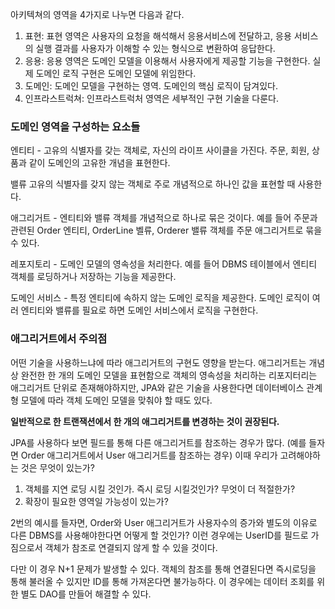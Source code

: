 아키텍쳐의 영역을 4가지로 나누면 다음과 같다.

1. 표현: 표현 영역은 사용자의 요청을 해석해서 응용서비스에 전달하고, 응용 서비스의 실행 결과를 사용자가 이해할 수 있는 형식으로 변환하여 응답한다.
2. 응용: 응용 영역은 도메인 모델을 이용해서 사용자에게 제공할 기능을 구현한다.
실제 도메인 로직 구현은 도메인 모델에 위임한다.
3. 도메인: 도메인 모델을 구현하는 영역. 도메인의 핵심 로직이 담겨있다.
4. 인프라스트럭쳐: 인프라스트럭처 영역은  세부적인 구현 기술을 다룬다.


### 도메인 영역을 구성하는 요소들
엔티티 - 고유의 식별자를 갖는 객체로, 자신의 라이프 사이클을 가진다. 주문, 회원, 상품과 같이 도메인의 고유한 개념을 표현한다.

밸류 고유의 식별자를 갖지 않는 객체로 주로 개념적으로 하나인 값을 표현할 때 사용한다.

애그리거트 - 엔티티와 밸류 객체를 개념적으로 하나로 묶은 것이다. 
예를 들어 주문과 관련된 Order 엔티티, OrderLine 벨류, Orderer 밸류 객체를 주문 애그리거트로 묶을 수 있다.

레포지토리 - 도메인 모델의 영속성을 처리한다. 예를 들어 DBMS 테이블에서 엔티티 객체를 로딩하거나 저장하는 기능을 제공한다.

도메인 서비스 - 특정 엔티티에 속하지 않는 도메인 로직을 제공한다. 도메인 로직이 여러 엔티티와 밸류를 필요로 하면 도메인 서비스에서 로직을 구현한다.


### 애그리거트에서 주의점

어떤 기술을 사용하느냐에 따라 애그리거트의 구현도 영향을 받는다.
애그리거트는 개념상 완전한 한 개의 도메인 모델을 표현함으로 객체의 영속성을 처리하는 리포지터리는 애그리거트 단위로 존재해야하지만, JPA와 같은 기술을 사용한다면 데이터베이스 관계형 모델에 따라 객체 도메인 모델을 맞춰야 할 때도 있다.

**일반적으로 한 트랜잭션에서 한 개의 애그리거트를 변경하는 것이 권장된다.** 


JPA를 사용하다 보면 필드를 통해 다른 애그리거트를 참조하는 경우가 많다. (예를 들자면 Order 애그리거트에서 User 애그리거트를 참조하는 경우) 이때 우리가 고려해야하는 것은 무엇이 있는가?

1. 객체를 지연 로딩 시킬 것인가. 즉시 로딩 시킬것인가? 무엇이 더 적절한가?
2. 확장이 필요한 영역일 가능성이 있는가?

2번의 예시를 들자면, Order와 User 애그리거트가 사용자수의 증가와 별도의 이유로 다른 DBMS를 사용해야한다면 어떻게 할 것인가? 
이런 경우에는 UserID를 필드로 가짐으로서 객체가 참조로 연결되지 않게 할 수 있을 것이다.

다만 이 경우 N+1 문제가 발생할 수 있다. 객체의 참조를 통해 연결된다면 즉시로딩을 통해 불러올 수 있지만 ID를 통해 가져온다면 불가능하다. 이 경우에는 데이터 조회를 위한 별도 DAO를 만들어 해결할 수 있다.


